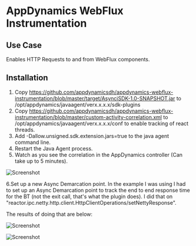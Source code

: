 # AppDynamics WebFlux Instrumentation

## Use Case
Enables HTTP Requests to and from WebFlux components.

## Installation

1. Copy https://github.com/appdynamicsdh/appdynamics-webflux-instrumentation/blob/master/target/AsynciSDK-1.0-SNAPSHOT.jar to /opt/appdynamics/javaagent/verx.x.x.x/sdk-plugins
2. Copy https://github.com/appdynamicsdh/appdynamics-webflux-instrumentation/blob/master/custom-activity-correlation.xml to /opt/appdynamics/javaagent/verx.x.x.x/conf to enable tracking of react threads.
3. Add -Dallow.unsigned.sdk.extension.jars=true to the java agent command line.
4. Restart the Java Agent process.
5. Watch as you see the correlation in the AppDynamics controller (Can take up to 5 minutes).

![Screenshot](https://github.com/appdynamicsdh/appdynamics-webflux-instrumentation/blob/master/webflux.png)

6.Set up a new Async Demarcation point. In the example I was using I had to set up an Async Demarcation point to track the end to end response time for the BT (not the exit call, that's what the plugin does). I did that on "reactor.ipc.netty.http.client.HttpClientOperations/setNettyResponse".

The results of doing that are below:

![Screenshot](https://github.com/appdynamicsdh/appdynamics-webflux-instrumentation/blob/master/webflux2.png)

![Screenshot](https://github.com/appdynamicsdh/appdynamics-webflux-instrumentation/blob/master/webflux3.png)
